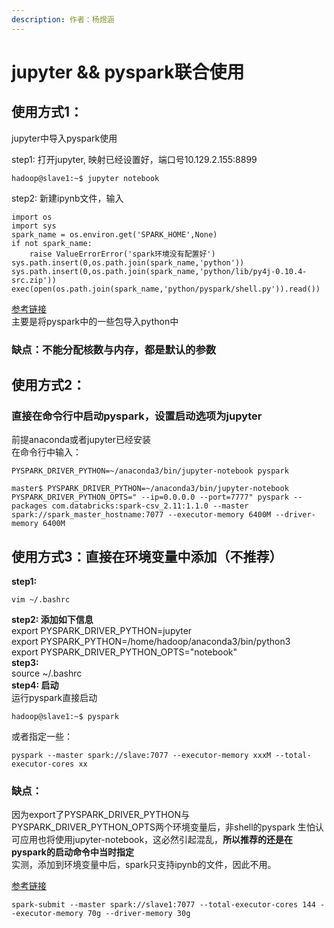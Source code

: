 ```yaml
---
description: 作者：杨煜涵
---
```


# jupyter && pyspark联合使用

## 使用方式1：

jupyter中导入pyspark使用

step1: 打开jupyter, 映射已经设置好，端口号10.129.2.155:8899

```text
hadoop@slave1:~$ jupyter notebook
```

step2: 新建ipynb文件，输入

```text
import os
import sys
spark_name = os.environ.get('SPARK_HOME',None)
if not spark_name:    
    raise ValueErrorError('spark环境没有配置好')
sys.path.insert(0,os.path.join(spark_name,'python'))
sys.path.insert(0,os.path.join(spark_name,'python/lib/py4j-0.10.4-src.zip'))
exec(open(os.path.join(spark_name,'python/pyspark/shell.py')).read())
```

[参考链接](https://blog.csdn.net/dxyna/article/details/79772343)  
 主要是将pyspark中的一些包导入python中

### 缺点：不能分配核数与内存，都是默认的参数

## 使用方式2：

### 直接在命令行中启动pyspark，设置启动选项为jupyter

前提anaconda或者jupyter已经安装  
 在命令行中输入：

```text
PYSPARK_DRIVER_PYTHON=~/anaconda3/bin/jupyter-notebook pyspark
```

```text
master$ PYSPARK_DRIVER_PYTHON=~/anaconda3/bin/jupyter-notebook PYSPARK_DRIVER_PYTHON_OPTS=" --ip=0.0.0.0 --port=7777" pyspark --packages com.databricks:spark-csv_2.11:1.1.0 --master spark://spark_master_hostname:7077 --executor-memory 6400M --driver-memory 6400M

```

## 使用方式3：直接在环境变量中添加（不推荐）

**step1:**

```text
vim ~/.bashrc
```

**step2: 添加如下信息**  
 export PYSPARK\_DRIVER\_PYTHON=jupyter  
 export PYSPARK\_PYTHON=/home/hadoop/anaconda3/bin/python3  
 export PYSPARK\_DRIVER\_PYTHON\_OPTS="notebook"  
 **step3:**  
 source ~/.bashrc  
 **step4: 启动**  
 运行pyspark直接启动

```text
hadoop@slave1:~$ pyspark
```

或者指定一些：

```text
pyspark --master spark://slave:7077 --executor-memory xxxM --total-executor-cores xx
```

### 缺点：

因为export了PYSPARK\_DRIVER\_PYTHON与PYSPARK\_DRIVER\_PYTHON\_OPTS两个环境变量后，非shell的pyspark 生怕认可应用也将使用jupyter-notebook，这必然引起混乱，**所以推荐的还是在pyspark的启动命令中当时指定**  
 实测，添加到环境变量中后，spark只支持ipynb的文件，因此不用。

[参考链接](https://blog.csdn.net/NJZhuJinhua/article/details/79441217)

```text
spark-submit --master spark://slave1:7077 --total-executor-cores 144 --executor-memory 70g --driver-memory 30g
```

